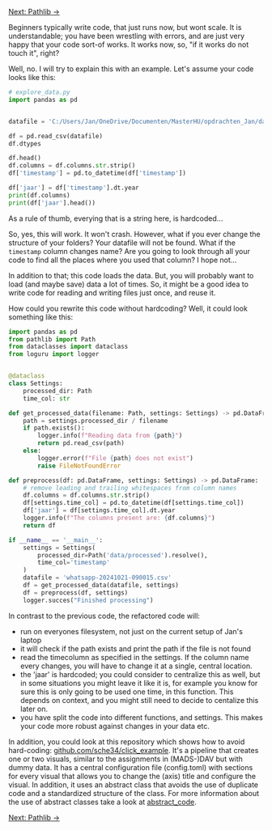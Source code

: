 [Next: Pathlib →](pathlib.md)

Beginners typically write code, that just runs now, but wont scale.
It is understandable; you have been wrestling with errors, and are just very happy that your code sort-of works. It works now, so, "if it works do not touch it", right?

Well, no. I will try to explain this with an example.
Let's assume your code looks like this:

```python
# explore_data.py
import pandas as pd


datafile = 'C:/Users/Jan/OneDrive/Documenten/MasterHU/opdrachten_Jan/data/processed/whatsapp-20240918-065128.csv'

df = pd.read_csv(datafile)
df.dtypes

df.head()
df.columns = df.columns.str.strip()
df['timestamp'] = pd.to_datetime(df['timestamp'])

df['jaar'] = df['timestamp'].dt.year
print(df.columns)
print(df['jaar'].head())
```
As a rule of thumb, everying that is a string here, is hardcoded...

So, yes, this will work. It won't crash. However, what if you ever change the structure of your folders? Your datafile will not be found. What if the `timestamp` column changes name? Are you going to look through all your code to find all the places where you used that column? I hope not...

In addition to that; this code loads the data. But, you will probably want to load (and maybe save) data a lot of times. So, it might be a good idea to write code for reading and writing files just once, and reuse it.

How could you rewrite this code without hardcoding? Well, it could look something like this:

```python
import pandas as pd
from pathlib import Path
from dataclasses import dataclass
from loguru import logger


@dataclass
class Settings:
    processed_dir: Path
    time_col: str

def get_processed_data(filename: Path, settings: Settings) -> pd.DataFrame:
    path = settings.processed_dir / filename
    if path.exists():
        logger.info(f"Reading data from {path}")
        return pd.read_csv(path)
    else:
        logger.error(f"File {path} does not exist")
        raise FileNotFoundError

def preprocess(df: pd.DataFrame, settings: Settings) -> pd.DataFrame:
    # remove leading and trailing whitespaces from column names
    df.columns = df.columns.str.strip()
    df[settings.time_col] = pd.to_datetime(df[settings.time_col])
    df['jaar'] = df[settings.time_col].dt.year
    logger.info(f"The columns present are: {df.columns}")
    return df

if __name__ == '__main__':
    settings = Settings(
        processed_dir=Path('data/processed').resolve(),
        time_col='timestamp'
    )
    datafile = 'whatsapp-20241021-090015.csv'
    df = get_processed_data(datafile, settings)
    df = preprocess(df, settings)
    logger.succes("Finished processing")
```

In contrast to the previous code, the refactored code will:

- run on everyones filesystem, not just on the current setup of Jan's laptop
- it will check if the path exists and print the path if the file is not found
- read the timecolumn as specified in the settings. If the column name every changes, you will have to change it at a single, central location.
- the 'jaar' is hardcoded; you could consider to centralize this as well, but in some situations you might leave it like it is, for example you know for sure this is only going to be used one time, in this function. This depends on context, and you might still need to decide to centalize this later on.
- you have split the code into different functions, and settings. This makes your code more robust against changes in your data etc.

In addition, you could look at this repository which shows how to avoid hard-coding: [github.com/sche34/click_example](https://github.com/sche34/click_example). It's a pipeline that creates one or two visuals, similar to the assignments in (MADS-)DAV but with dummy data. It has a central configuration file (config.toml) with sections for every visual that allows you to change the (axis) title and configure the visual. In addition, it uses an abstract class that avoids the use of duplicate code and a standardized structure of the class. For more information about the use of abstract classes take a look at [abstract_code](abstract_code.md).

[Next: Pathlib →](pathlib.md)
